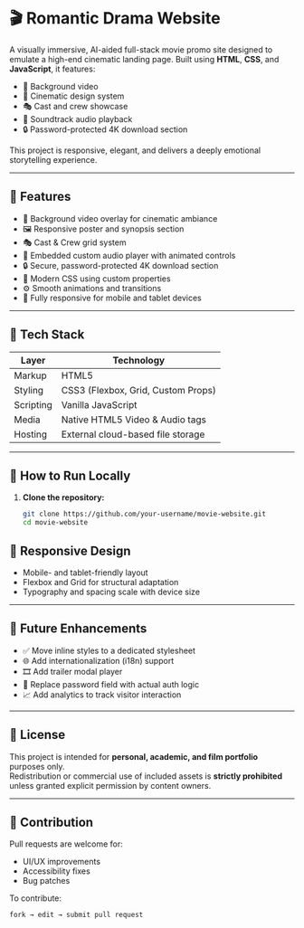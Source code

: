 # 🎬 Romantic Drama Website

A visually immersive, AI-aided full-stack movie promo site designed to emulate a high-end cinematic landing page. Built using **HTML**, **CSS**, and **JavaScript**, it features:

- 🎥 Background video
- 🎨 Cinematic design system
- 🎭 Cast and crew showcase
- 🎵 Soundtrack audio playback
- 🔒 Password-protected 4K download section

This project is responsive, elegant, and delivers a deeply emotional storytelling experience.

---

## 🌟 Features

- 🎥 Background video overlay for cinematic ambiance  
- 🖼️ Responsive poster and synopsis section  
- 🎭 Cast & Crew grid system  
- 🎵 Embedded custom audio player with animated controls  
- 🔒 Secure, password-protected 4K download section  
- 🎨 Modern CSS using custom properties  
- ⚙️ Smooth animations and transitions  
- 📱 Fully responsive for mobile and tablet devices  

---

## 🧰 Tech Stack

| Layer     | Technology                            |
|-----------|----------------------------------------|
| Markup    | HTML5                                  |
| Styling   | CSS3 (Flexbox, Grid, Custom Props)     |
| Scripting | Vanilla JavaScript                     |
| Media     | Native HTML5 Video & Audio tags        |
| Hosting   | External cloud-based file storage      |

---

## 🧪 How to Run Locally

1. **Clone the repository:**

   ```bash
   git clone https://github.com/your-username/movie-website.git
   cd movie-website
## 📱 Responsive Design

- Mobile- and tablet-friendly layout  
- Flexbox and Grid for structural adaptation  
- Typography and spacing scale with device size  

---

## 🚧 Future Enhancements

- ✅ Move inline styles to a dedicated stylesheet  
- 🌐 Add internationalization (i18n) support  
- 🎞 Add trailer modal player  
- 🔐 Replace password field with actual auth logic  
- 📈 Add analytics to track visitor interaction  

---

## 📜 License

This project is intended for **personal, academic, and film portfolio** purposes only.  
Redistribution or commercial use of included assets is **strictly prohibited** unless granted explicit permission by content owners.

---

## 🤝 Contribution

Pull requests are welcome for:

- UI/UX improvements  
- Accessibility fixes  
- Bug patches  

To contribute:

```bash
fork → edit → submit pull request


